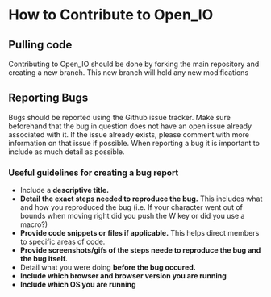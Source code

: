 # How to Contribute to Open_IO

## Pulling code

Contributing to Open_IO should be done by forking the main repository and creating a new branch.
This new branch will hold any new modifications

## Reporting Bugs

Bugs should be reported using the Github issue tracker. 
Make sure beforehand that the bug in question does not have an open issue already associated with it. If the issue already exists, please
comment with more information on that issue if possible.
When reporting a bug it is important to include as much detail as possible.

### Useful guidelines for creating a bug report
* Include a __descriptive title.__
* __Detail the exact steps needed to reproduce the bug.__ This includes what and how you reproduced the bug (i.e. If your character went out of bounds when moving right did you push the W key or did you use a macro?)
* __Provide code snippets or files if applicable.__ This helps direct members to specific areas of code.
* __Provide screenshots/gifs of the steps neede to reproduce the bug and the bug itself.__
* Detail what you were doing __before the bug occured.__
* __Include which browser and browser version you are running__
* __Include which OS you are running__
